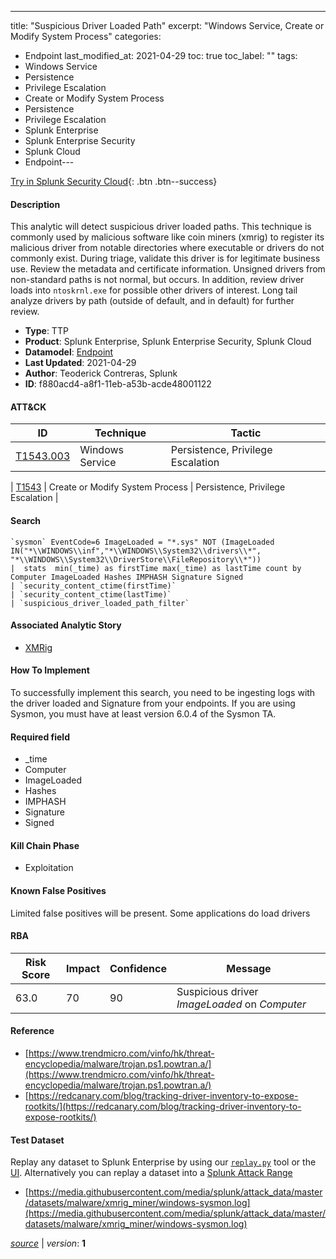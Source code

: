 ---
title: "Suspicious Driver Loaded Path"
excerpt: "Windows Service, Create or Modify System Process"
categories:
  - Endpoint
last_modified_at: 2021-04-29
toc: true
toc_label: ""
tags:
  - Windows Service
  - Persistence
  - Privilege Escalation
  - Create or Modify System Process
  - Persistence
  - Privilege Escalation
  - Splunk Enterprise
  - Splunk Enterprise Security
  - Splunk Cloud
  - Endpoint---



[Try in Splunk Security Cloud](https://www.splunk.com/en_us/cyber-security.html){: .btn .btn--success}

#### Description

This analytic will detect suspicious driver loaded paths. This technique is commonly used by malicious software like coin miners (xmrig) to register its malicious driver from notable directories where executable or drivers do not commonly exist. During triage, validate this driver is for legitimate business use. Review the metadata and certificate information. Unsigned drivers from non-standard paths is not normal, but occurs. In addition, review driver loads into `ntoskrnl.exe` for possible other drivers of interest. Long tail analyze drivers by path (outside of default, and in default) for further review.

- **Type**: TTP
- **Product**: Splunk Enterprise, Splunk Enterprise Security, Splunk Cloud
- **Datamodel**: [Endpoint](https://docs.splunk.com/Documentation/CIM/latest/User/Endpoint)
- **Last Updated**: 2021-04-29
- **Author**: Teoderick Contreras, Splunk
- **ID**: f880acd4-a8f1-11eb-a53b-acde48001122


#### ATT&CK

| ID          | Technique   | Tactic         |
| ----------- | ----------- |--------------- |
| [T1543.003](https://attack.mitre.org/techniques/T1543/003/) | Windows Service | Persistence, Privilege Escalation |



| [T1543](https://attack.mitre.org/techniques/T1543/) | Create or Modify System Process | Persistence, Privilege Escalation |





#### Search

```
`sysmon` EventCode=6 ImageLoaded = "*.sys" NOT (ImageLoaded IN("*\\WINDOWS\\inf","*\\WINDOWS\\System32\\drivers\\*", "*\\WINDOWS\\System32\\DriverStore\\FileRepository\\*")) 
|  stats  min(_time) as firstTime max(_time) as lastTime count by Computer ImageLoaded Hashes IMPHASH Signature Signed 
| `security_content_ctime(firstTime)` 
| `security_content_ctime(lastTime)` 
| `suspicious_driver_loaded_path_filter`
```

#### Associated Analytic Story
* [XMRig](/stories/xmrig)


#### How To Implement
To successfully implement this search, you need to be ingesting logs with the driver loaded and Signature from your endpoints. If you are using Sysmon, you must have at least version 6.0.4 of the Sysmon TA.

#### Required field
* _time
* Computer
* ImageLoaded
* Hashes
* IMPHASH
* Signature
* Signed


#### Kill Chain Phase
* Exploitation


#### Known False Positives
Limited false positives will be present. Some applications do load drivers


#### RBA

| Risk Score  | Impact      | Confidence   | Message      |
| ----------- | ----------- |--------------|--------------|
| 63.0 | 70 | 90 | Suspicious driver $ImageLoaded$ on $Computer$ |




#### Reference

* [https://www.trendmicro.com/vinfo/hk/threat-encyclopedia/malware/trojan.ps1.powtran.a/](https://www.trendmicro.com/vinfo/hk/threat-encyclopedia/malware/trojan.ps1.powtran.a/)
* [https://redcanary.com/blog/tracking-driver-inventory-to-expose-rootkits/](https://redcanary.com/blog/tracking-driver-inventory-to-expose-rootkits/)



#### Test Dataset
Replay any dataset to Splunk Enterprise by using our [`replay.py`](https://github.com/splunk/attack_data#using-replaypy) tool or the [UI](https://github.com/splunk/attack_data#using-ui).
Alternatively you can replay a dataset into a [Splunk Attack Range](https://github.com/splunk/attack_range#replay-dumps-into-attack-range-splunk-server)

* [https://media.githubusercontent.com/media/splunk/attack_data/master/datasets/malware/xmrig_miner/windows-sysmon.log](https://media.githubusercontent.com/media/splunk/attack_data/master/datasets/malware/xmrig_miner/windows-sysmon.log)


[*source*](https://github.com/splunk/security_content/tree/develop/detections/endpoint/suspicious_driver_loaded_path.yml) \| *version*: **1**